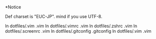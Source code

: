 *Notice

Def charset is "EUC-JP".
mind if you use UTF-8.

ln dotfiles/.vim .vim
ln dotfiles/.vimrc .vim
ln dotfiles/.zshrc .vim
ln dotfiles/.screenrc .vim
ln dotfiles/.gitconfig .gitconfig
ln dotfiles/.vim .vim